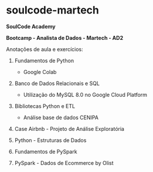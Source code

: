 # soulcode-martech

**SoulCode Academy**

**Bootcamp - Analista de Dados - Martech - AD2**

Anotações de aula e exercícios:

1. Fundamentos de Python
   - Google Colab
     
2. Banco de Dados Relacionais e SQL
   
   - Utilização do MySQL 8.0 no Google Cloud Platform
   
3. Bibliotecas Python e ETL

   - Análise base de dados CENIPA

5. Case Airbnb - Projeto de Análise Exploratória

6. Python - Estruturas de Dados

7. Fundamentos de PySpark

8. PySpark - Dados de Ecommerce by Olist


